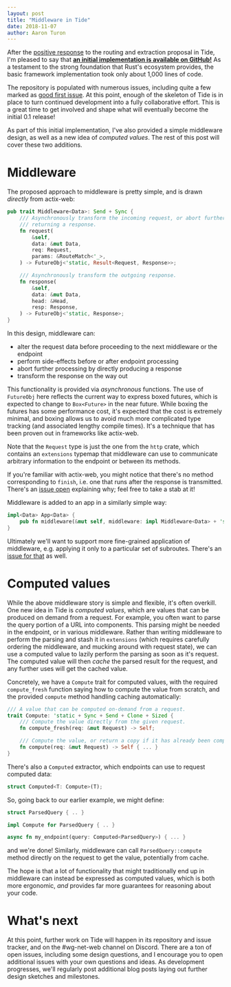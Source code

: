 ```yaml
---
layout: post
title: "Middleware in Tide"
date: 2018-11-07
author: Aaron Turon
---
```


After the [positive response][internals-old] to the routing and extraction proposal in Tide, I'm pleased to say that **[an initial implementation is available on GitHub!][repo]** As a testament to the strong foundation that Rust's ecosystem provides, the basic framework implementation took only about 1,000 lines of code.

The repository is populated with numerous issues, including quite a few marked as [good first issue]. At this point, enough of the skeleton of Tide is in place to turn continued development into a fully collaborative effort. This is a great time to get involved and shape what will eventually become the initial 0.1 release!

[internals-old]: ttps://internals.rust-lang.org/t/routing-and-extraction-in-tide-a-first-sketch/8587
[repo]: https://github.com/rust-net-web/tide
[good first issue]: https://github.com/rust-net-web/tide/issues?q=is%3Aissue+is%3Aopen+label%3A%22good+first+issue%22

As part of this initial implementation, I've also provided a simple middleware design, as well as a new idea of *computed values*. The rest of this post will cover these two additions.

# Middleware

The proposed approach to middleware is pretty simple, and is drawn *directly* from actix-web:

```rust
pub trait Middleware<Data>: Send + Sync {
    /// Asynchronously transform the incoming request, or abort further handling by immediately
    /// returning a response.
    fn request(
        &self,
        data: &mut Data,
        req: Request,
        params: &RouteMatch<'_>,
    ) -> FutureObj<'static, Result<Request, Response>>;

    /// Asynchronously transform the outgoing response.
    fn response(
        &self,
        data: &mut Data,
        head: &Head,
        resp: Response,
    ) -> FutureObj<'static, Response>;
}
```

In this design, middleware can:

- alter the request data before proceeding to the next middleware or the endpoint
- perform side-effects before or after endpoint processing
- abort further processing by directly producing a response
- transform the response on the way out

This functionality is provided via *asynchronous* functions. The use of `FutureObj` here reflects the current way to express boxed futures, which is expected to change to `Box<Future>` in the near future. While boxing the futures has some performance cost, it's expected that the cost is extremely minimal, and boxing allows us to avoid much more complicated type tracking (and associated lengthy compile times). It's a technique that has been proven out in frameworks like actix-web.

Note that the `Request` type is just the one from the `http` crate, which contains an `extensions` typemap that middleware can use to communicate arbitrary information to the endpoint or between its methods.

If you're familiar with actix-web, you might notice that there's no method corresponding to `finish`, i.e. one that runs after the response is transmitted. There's an [issue open](https://github.com/rust-net-web/tide/issues/11) explaining why; feel free to take a stab at it!

Middleware is added to an app in a similarly simple way:

```rust
impl<Data> App<Data> {
    pub fn middleware(&mut self, middleware: impl Middleware<Data> + 'static) -> &mut Self { ... }
}
```

Ultimately we'll want to support more fine-grained application of middleware, e.g. applying it only to a particular set of subroutes. There's an [issue for that](https://github.com/rust-net-web/tide/issues/4) as well.

# Computed values

While the above middleware story is simple and flexible, it's often overkill. One new idea in Tide is *computed values*, which are values that can be produced on demand from a request. For example, you often want to parse the query portion of a URL into components. This parsing might be needed in the endpoint, or in various middleware. Rather than writing middleware to perform the parsing and stash it in `extensions` (which requires carefully ordering the middleware, and mucking around with request state), we can use a computed value to lazily perform the parsing as soon as it's request. The computed value will then *cache* the parsed result for the request, and any further uses will get the cached value.

Concretely, we have a `Compute` trait for computed values, with the required `compute_fresh` function saying how to compute the value from scratch, and the provided `compute` method handling caching automatically:

```rust
/// A value that can be computed on-demand from a request.
trait Compute: 'static + Sync + Send + Clone + Sized {
    /// Compute the value directly from the given request.
    fn compute_fresh(req: &mut Request) -> Self;

    /// Compute the value, or return a copy if it has already been computed for this request.
    fn compute(req: &mut Request) -> Self { ... }
}
```

There's also a `Computed` extractor, which endpoints can use to request computed data:

```rust
struct Computed<T: Compute>(T);
```

So, going back to our earlier example, we might define:

```rust
struct ParsedQuery { .. }

impl Compute for ParsedQuery { .. }

async fn my_endpoint(query: Computed<ParsedQuery>) { ... }
```

and we're done! Similarly, middleware can call `ParsedQuery::compute` method directly on the request to get the value, potentially from cache.

The hope is that a lot of functionality that might traditionally end up in middleware can instead be expressed as computed values, which is both more ergonomic, *and* provides far more guarantees for reasoning about your code.

# What's next

At this point, further work on Tide will happen in its repository and issue tracker, and on the #wg-net-web channel on Discord. There are a ton of open issues, including some design questions, and I encourage you to open additional issues with your own questions and ideas. As development progresses, we'll regularly post additional blog posts laying out further design sketches and milestones.